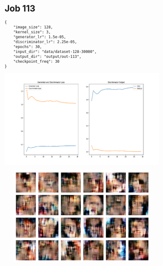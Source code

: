 
Job 113
=======


```
{
    "image_size": 128,
    "kernel_size": 3,
    "generator_lr": 1.5e-05,
    "discriminator_lr": 2.25e-05,
    "epochs": 30,
    "input_dir": "data/dataset-128-30000",
    "output_dir": "output/out-113",
    "checkpoint_freq": 30
}
```  
<p align="center">
    <img src="images/plot113.png" height="300"/>
</p>  
<p align="center">
    <img src="images/output113.png" height="300"/>
</p>